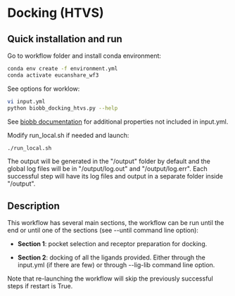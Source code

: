 # Docking (HTVS)

## Quick installation and run

Go to workflow folder and install conda environment:

```bash
conda env create -f environment.yml
conda activate eucanshare_wf3
```

See options for worklow:

```bash
vi input.yml
python biobb_docking_htvs.py --help
```

See [biobb documentation](https://mmb.irbbarcelona.org/biobb/documentation/source) for additional properties not included in input.yml.

Modify run_local.sh if needed and launch:

```bash
./run_local.sh
```

The output will be generated in the "/output" folder by default and the global log files will be in "/output/log.out" and "/output/log.err". Each successful step will have its log files and output in a separate folder inside "/output".

## Description

This workflow has several main sections, the workflow can be run until the end or until one of the sections (see --until command line option):

- **Section 1**: pocket selection and receptor preparation for docking.

- **Section 2**: docking of all the ligands provided. Either through the input.yml (if there are few) or through --lig-lib command line option.

Note that re-launching the workflow will skip the previously successful steps if restart is True. 

